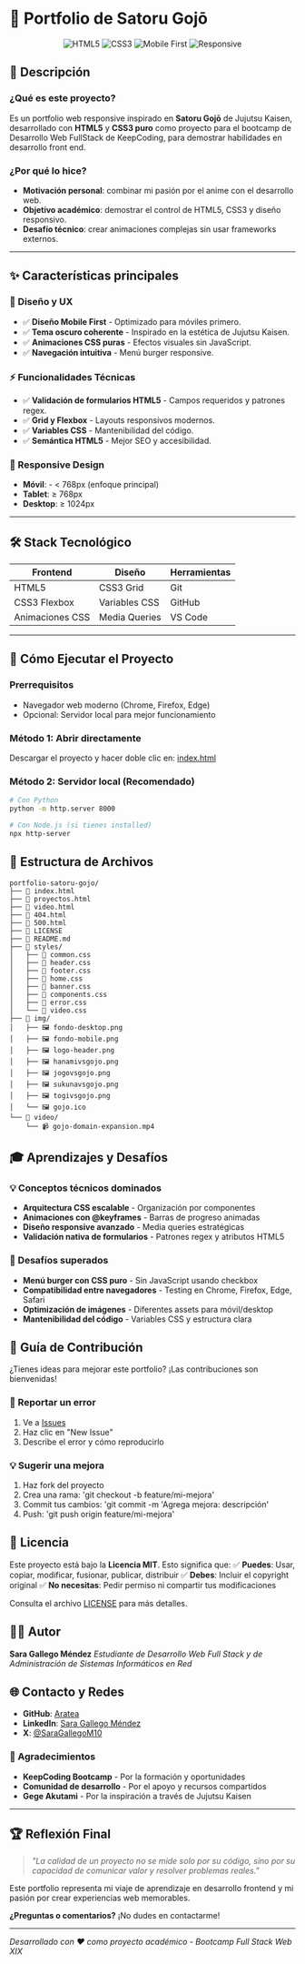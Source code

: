 # 🎯 Portfolio de Satoru Gojō

<div align="center">

![HTML5](https://img.shields.io/badge/HTML5-E34F26?style=for-the-badge&logo=html5&logoColor=white)
![CSS3](https://img.shields.io/badge/CSS3-1572B6?style=for-the-badge&logo=CSS&logoColor=white)
![Mobile First](https://img.shields.io/badge/Mobile_First-FF6B6B?style=for-the-badge)
![Responsive](https://img.shields.io/badge/Responsive-4ECDC4?style=for-the-badge)

</div>

## 📖 Descripción 
### ¿Qué es este proyecto?
Es un portfolio web responsive inspirado en **Satoru Gojō** de Jujutsu Kaisen, desarrollado con **HTML5** y **CSS3 puro** como proyecto para el bootcamp de Desarrollo Web FullStack de KeepCoding, para demostrar habilidades en desarrollo front end.

### ¿Por qué lo hice?
- **Motivación personal**: combinar mi pasión por el anime con el desarrollo web.
- **Objetivo académico**: demostrar el control de HTML5, CSS3 y diseño responsivo.
- **Desafío técnico**: crear animaciones complejas sin usar frameworks externos.

---

## ✨ Características principales
### 🎨 Diseño y UX
- ✅ **Diseño Mobile First** - Optimizado para móviles primero.
- ✅ **Tema oscuro coherente** - Inspirado en la estética de Jujutsu Kaisen.
- ✅ **Animaciones CSS puras** - Efectos visuales sin JavaScript.
- ✅ **Navegación intuitiva** - Menú burger responsive.


### ⚡ Funcionalidades Técnicas
- ✅ **Validación de formularios HTML5** - Campos requeridos y patrones regex.
- ✅ **Grid y Flexbox** - Layouts responsivos modernos.
- ✅ **Variables CSS** - Mantenibilidad del código.
- ✅ **Semántica HTML5** - Mejor SEO y accesibilidad.

### 📱 Responsive Design
- **Móvil**: - < 768px (enfoque principal)
- **Tablet**: ≥ 768px
- **Desktop**: ≥ 1024px

---

## 🛠️ Stack Tecnológico

| Frontend | Diseño | Herramientas |
|----------|---------|-------------|
| HTML5 | CSS3 Grid | Git |
| CSS3 Flexbox | Variables CSS | GitHub |
| Animaciones CSS | Media Queries | VS Code |

---

## 🚀 Cómo Ejecutar el Proyecto

### Prerrequisitos
- Navegador web moderno (Chrome, Firefox, Edge)
- Opcional: Servidor local para mejor funcionamiento
  
### Método 1: Abrir directamente
Descargar el proyecto y hacer doble clic en: [index.html](https://index.html/)

### Método 2: Servidor local (Recomendado)
```bash
# Con Python
python -m http.server 8000

# Con Node.js (si tienes installed)
npx http-server
```

## 📁 Estructura de Archivos
```text
portfolio-satoru-gojo/
├── 📄 index.html
├── 📄 proyectos.html
├── 📄 video.html
├── 📄 404.html
├── 📄 500.html
├── 📄 LICENSE
├── 📄 README.md
├── 📁 styles/
│   ├── 🎨 common.css
│   ├── 🎨 header.css
│   ├── 🎨 footer.css
│   ├── 🎨 home.css
│   ├── 🎨 banner.css
│   ├── 🎨 components.css
│   ├── 🎨 error.css
│   └── 🎨 video.css
├── 📁 img/
│   ├── 🖼️ fondo-desktop.png
│   ├── 🖼️ fondo-mobile.png
│   ├── 🖼️ logo-header.png
│   ├── 🖼️ hanamivsgojo.png
│   ├── 🖼️ jogovsgojo.png
│   ├── 🖼️ sukunavsgojo.png
│   ├── 🖼️ togivsgojo.png
│   └── 🖼️ gojo.ico
└── 📁 video/
    └── 📹 gojo-domain-expansion.mp4
```

## 🎓 Aprendizajes y Desafíos

### 💡 Conceptos técnicos dominados
- **Arquitectura CSS escalable** - Organización por componentes
- **Animaciones con @keyframes** - Barras de progreso animadas
- **Diseño responsive avanzado** - Media queries estratégicas
- **Validación nativa de formularios** - Patrones regex y atributos HTML5
  
### 🚧 Desafíos superados
- **Menú burger con CSS puro** - Sin JavaScript usando checkbox
- **Compatibilidad entre navegadores** - Testing en Chrome, Firefox, Edge, Safari
- **Optimización de imágenes** - Diferentes assets para móvil/desktop
- **Mantenibilidad del código** - Variables CSS y estructura clara

## 🤝 Guía de Contribución
¿Tienes ideas para mejorar este portfolio? ¡Las contribuciones son bienvenidas!

### 🐛 Reportar un error
1. Ve a [Issues](https://github.com/Aratea10/portoflio-gojo/issues)
2. Haz clic en "New Issue"
3. Describe el error y cómo reproducirlo 
   
### 💡 Sugerir una mejora
1. Haz fork del proyecto
2. Crea una rama: 'git checkout -b feature/mi-mejora'
3. Commit tus cambios: 'git commit -m 'Agrega mejora: descripción'
4. Push: 'git push origin feature/mi-mejora'
   
## 📄 Licencia

Este proyecto está bajo la **Licencia MIT**. Esto significa que:
✅ **Puedes**: Usar, copiar, modificar, fusionar, publicar, distribuir
✅ **Debes**: Incluir el copyright original
✅ **No necesitas**: Pedir permiso ni compartir tus modificaciones

Consulta el archivo [LICENSE](LICENSE) para más detalles.

## 👨‍💻 Autor
**Sara Gallego Méndez**
*Estudiante de Desarrollo Web Full Stack y de Administración de Sistemas Informáticos en Red*

## 🌐 Contacto y Redes
- **GitHub**: [Aratea](https://github.com/Aratea10)
- **LinkedIn**: [Sara Gallego Méndez](https://www.linkedin.com/in/sara-gallego-mendez)
- **X**: [@SaraGallegoM10](https://x.com/SaraGallegoM10)

### 🙏 Agradecimientos
- **KeepCoding Bootcamp** - Por la formación y oportunidades
- **Comunidad de desarrollo** - Por el apoyo y recursos compartidos
- **Gege Akutami** - Por la inspiración a través de Jujutsu Kaisen

---

## 🏆 Reflexión Final
> *"La calidad de un proyecto no se mide solo por su código, sino por su capacidad de comunicar valor y resolver problemas reales."*

Este portfolio representa mi viaje de aprendizaje en desarrollo frontend y mi pasión por crear experiencias web memorables.

**¿Preguntas o comentarios?** ¡No dudes en contactarme!

---

*Desarrollado con ❤️ como proyecto académico - Bootcamp Full Stack Web XIX*

